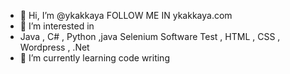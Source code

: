 - 👋 Hi, I’m @ykakkaya
FOLLOW ME  IN ykakkaya.com
-  👀 I’m interested in 
-  Java , C# , Python ,java Selenium Software Test , HTML , CSS , Wordpress , .Net 
-  🌱 I’m currently learning code writing


<!---
ykakkaya/ykakkaya is a ✨ special ✨ repository because its `README.md` (this file) appears on your GitHub profile.
You can click the Preview link to take a look at your changes.
--->
